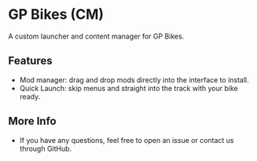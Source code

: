 # GP Bikes (CM)
A custom launcher and content manager for GP Bikes.

## Features
- Mod manager: drag and drop mods directly into the interface to install.
- Quick Launch: skip menus and straight into the track with your bike ready.
  
## More Info
- If you have any questions, feel free to open an issue or contact us through GitHub.
